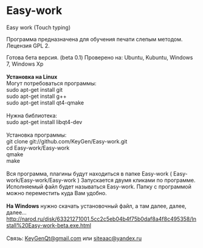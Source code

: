 Easy-work
=========

Easy work (Touch typing)

Программа предназначена для обучения печати слепым методом.<br>
Лецензия GPL 2.<br>

Готова бета версия. (beta 0.1)
Проверено на: Ubuntu, Kubuntu, Windows 7, Windows Xp
<br><br>
<b>Установка на Linux</b>
<br>
Могут потребоваться программы:<br>
sudo apt-get install git<br>
sudo apt-get install g++<br>
sudo apt-get install qt4-qmake<br>
<br>
Нужна библиотека:<br>
sudo apt-get install libqt4-dev<br>
<br>
Установка программы:<br>
git clone git://github.com/KeyGen/Easy-work.git<br>
cd Easy-work/Easy-work<br>
qmake<br>
make<br>
<br>
Вся программа, плагины будут находиться в папке Easy-work ( Easy-work/Easy-work/Easy-work )
Запускается двумя кликами по программе. Исполняемый файл будет называться Easy-work. Папку с программой можно переместить куда Вам удобно.
<br><br>
<b>На Windows</b> нужно скачать установочный файл, а там далее, далее, далее...
<br>
http://narod.ru/disk/63321271001.5cc2c5eb04b4f75b0daf8a4f8c495358/Install%20Easy-work-beta.exe.html
<br><br>
Связь: KeyGenQt@gmail.com или siteaac@yandex.ru

